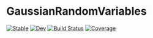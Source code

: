 # GaussianRandomVariables

[![Stable](https://img.shields.io/badge/docs-stable-blue.svg)](https://HolyLab.github.io/GaussianRandomVariables.jl/stable/)
[![Dev](https://img.shields.io/badge/docs-dev-blue.svg)](https://HolyLab.github.io/GaussianRandomVariables.jl/dev/)
[![Build Status](https://github.com/HolyLab/GaussianRandomVariables.jl/actions/workflows/CI.yml/badge.svg?branch=main)](https://github.com/HolyLab/GaussianRandomVariables.jl/actions/workflows/CI.yml?query=branch%3Amain)
[![Coverage](https://codecov.io/gh/HolyLab/GaussianRandomVariables.jl/branch/main/graph/badge.svg)](https://codecov.io/gh/HolyLab/GaussianRandomVariables.jl)
